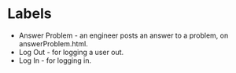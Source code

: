 # Labels
- Answer Problem - an engineer posts an answer to a problem, on answerProblem.html.
- Log Out - for logging a user out. 
- Log In - for logging in.